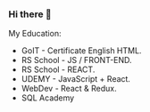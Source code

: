 ### Hi there 👋

My Education:
- GoIT - Certificate English HTML.
- RS School - JS / FRONT-END.
- RS School - REACT.
- UDEMY - JavaScript + React.
- WebDev - React & Redux.
- SQL Academy


